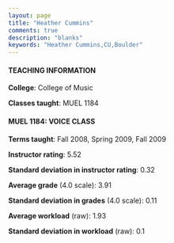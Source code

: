 ```yaml
---
layout: page
title: "Heather Cummins" 
comments: true
description: "blanks"
keywords: "Heather Cummins,CU,Boulder"
---
```

<head>
<script src="https://ajax.googleapis.com/ajax/libs/jquery/2.1.3/jquery.min.js"></script>
<script src="https://dl.dropboxusercontent.com/s/pc42nxpaw1ea4o9/highcharts.js?dl=0"></script>
<!-- <script src="../assets/js/highcharts.js"></script> -->
<style type="text/css">@font-face {
	font-family: "Bebas Neue";
	src: url(https://www.filehosting.org/file/details/544349/BebasNeue Regular.otf) format("opentype");
	}
	h1.Bebas { 
		font-family: "Bebas Neue", Verdana, Tahoma;
	}
</style>
</head>
	   
#### TEACHING INFORMATION

**College**: College of Music

**Classes taught**: MUEL 1184

#### MUEL 1184: VOICE CLASS

**Terms taught**: Fall 2008, Spring 2009, Fall 2009

**Instructor rating**: 5.52

**Standard deviation in instructor rating**: 0.32

**Average grade** (4.0 scale): 3.91

**Standard deviation in grades** (4.0 scale): 0.11

**Average workload** (raw): 1.93

**Standard deviation in workload** (raw): 0.1

